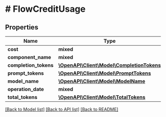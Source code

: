 # # FlowCreditUsage

## Properties

Name | Type | Description | Notes
------------ | ------------- | ------------- | -------------
**cost** | **mixed** |  |
**component_name** | **mixed** |  |
**completion_tokens** | [**\OpenAPI\Client\Model\CompletionTokens**](CompletionTokens.md) |  | [optional]
**prompt_tokens** | [**\OpenAPI\Client\Model\PromptTokens**](PromptTokens.md) |  | [optional]
**model_name** | [**\OpenAPI\Client\Model\ModelName**](ModelName.md) |  | [optional]
**operation_date** | **mixed** |  |
**total_tokens** | [**\OpenAPI\Client\Model\TotalTokens**](TotalTokens.md) |  | [optional]

[[Back to Model list]](../../README.md#models) [[Back to API list]](../../README.md#endpoints) [[Back to README]](../../README.md)
